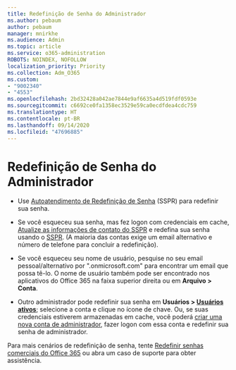 ```yaml
---
title: Redefinição de Senha do Administrador
ms.author: pebaum
author: pebaum
manager: mnirkhe
ms.audience: Admin
ms.topic: article
ms.service: o365-administration
ROBOTS: NOINDEX, NOFOLLOW
localization_priority: Priority
ms.collection: Adm_O365
ms.custom:
- "9002340"
- "4553"
ms.openlocfilehash: 2bd32428a042ae7844e9af6635a4d519fdf0593e
ms.sourcegitcommit: c6692ce0fa1358ec3529e59ca0ecdfdea4cdc759
ms.translationtype: HT
ms.contentlocale: pt-BR
ms.lasthandoff: 09/14/2020
ms.locfileid: "47696885"
---
```

# <a name="admin-password-reset"></a>Redefinição de Senha do Administrador

- Use [Autoatendimento de Redefinição de Senha](https://passwordreset.microsoftonline.com/) (SSPR) para redefinir sua senha.

- Se você esqueceu sua senha, mas fez logon com credenciais em cache, [Atualize as informações de contato do SSPR](https://go.microsoft.com/fwlink/?linkid=849451) e redefina sua senha usando o [SSPR](https://passwordreset.microsoftonline.com/).  (A maioria das contas exige um email alternativo e número de telefone para concluir a redefinição).

- Se você esqueceu seu nome de usuário, pesquise no seu email pessoal/alternativo por ".onmicrosoft.com" para encontrar um email que possa tê-lo.  O nome de usuário também pode ser encontrado nos aplicativos do Office 365 na faixa superior direita ou em **Arquivo > Conta**.

- Outro administrador pode redefinir sua senha em **Usuários > [Usuários ativos](https://portal.office.com/adminportal/home#/users)**; selecione a conta e clique no ícone de chave.  Ou, se suas credenciais estiverem armazenadas em cache, você poderá [criar uma nova conta de administrador](https://portal.office.com/adminportal/home#/users), fazer logon com essa conta e redefinir sua senha de administrador.

Para mais cenários de redefinição de senha, tente [Redefinir senhas comerciais do Office 365](https://docs.microsoft.com/microsoft-365/admin/add-users/reset-passwords) ou abra um caso de suporte para obter assistência.
